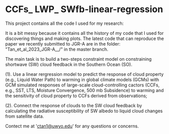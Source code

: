 # CCFs_ LWP_ SWfb-linear-regression 

This project contains all the code I used for my research:

It is a bit messy because it contains all the history of my code that I used for discovering things and making plots. The latest code that can reproduce the paper we recently submitted to JGR-A are in the folder: "Tan_et_al_2023_JGR-A__/" in the master branch.

The main task is to build a two-steps constraint model on constraining shortwave (SW) cloud feedback in the Southern Ocean (SO). 

(1). Use a linear rergression model to predict the response of cloud property (e.g., Liquid Water Path) to warming in global climate models (GCMs) with GCM simulated responses of large-scale cloud-controlling cactors (CCFs, e.g., SST, LTS, Moisture Convergence, 500 mb Subsidence) to warming and the sensitivity of cloud property to CCFs derived from observations;  

(2). Connect the response of clouds to the SW cloud feedback by calculating the radiative susceptibility of SW albedo to liquid cloud changes from satellite data.

Contect me at 'ctan1@uwyo.edu' for any questions or concerns.
